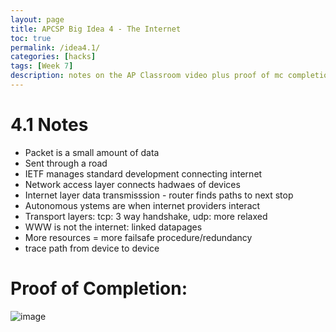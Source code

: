 ```yaml
---
layout: page
title: APCSP Big Idea 4 - The Internet
toc: true
permalink: /idea4.1/
categories: [hacks]
tags: [Week 7]
description: notes on the AP Classroom video plus proof of mc completion
---
```

# 4.1 Notes
- Packet is a small amount of data
- Sent through a road
- IETF manages standard development connecting internet
- Network access layer connects hadwaes of devices
- Internet layer data transmisssion - router finds paths to next stop
- Autonomous ystems are when internet providers interact
- Transport layers: tcp: 3 way handshake, udp: more relaxed
- WWW is not the internet: linked datapages
- More resources = more failsafe procedure/redundancy
- trace path from device to device
# Proof of Completion:
![image](https://user-images.githubusercontent.com/68085673/196048157-3f30108b-18f9-4520-938f-607e677184a3.png)